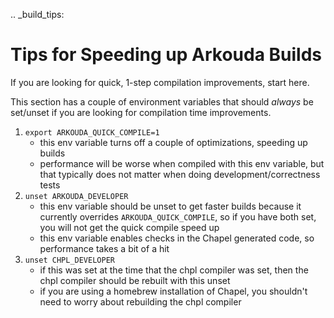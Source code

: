 .. _build_tips:

Tips for Speeding up Arkouda Builds
===================================
If you are looking for quick, 1-step compilation improvements, start here.

This section has a couple of environment variables that should _always_ be set/unset if you are looking for compilation time improvements.

1. `export ARKOUDA_QUICK_COMPILE=1`
    - this env variable turns off a couple of optimizations, speeding up builds
    - performance will be worse when compiled with this env variable, but that typically does not matter when doing development/correctness tests
7. `unset ARKOUDA_DEVELOPER`
    - this env variable should be unset to get faster builds because it currently overrides `ARKOUDA_QUICK_COMPILE`, so if you have both set, you will not get the quick compile speed up 
    - this env variable enables checks in the Chapel generated code, so performance takes a bit of a hit
8. `unset CHPL_DEVELOPER`
     - if this was set at the time that the chpl compiler was set, then the chpl compiler should be rebuilt with this unset
    - if you are using a homebrew installation of Chapel, you shouldn't need to worry about rebuilding the chpl compiler

